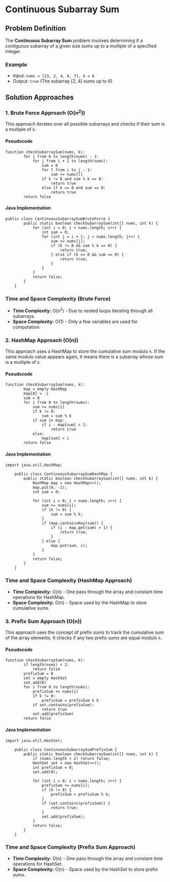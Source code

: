 Continuous Subarray Sum
=======================

Problem Definition
------------------

The **Continuous Subarray Sum** problem involves determining if a contiguous subarray of a given size sums up to a multiple of a specified integer.

### Example

*   Input: `nums = [23, 2, 4, 6, 7], k = 6`
*   Output: `true` (The subarray \[2, 4\] sums up to 6)

Solution Approaches
-------------------

### 1\. Brute Force Approach (O(n<sup>2</sup>))

This approach iterates over all possible subarrays and checks if their sum is a multiple of `k`.

#### Pseudocode

    function checkSubarraySum(nums, k):
            for i from 0 to length(nums) - 1:
                for j from i + 1 to length(nums):
                    sum = 0
                    for l from i to j - 1:
                        sum += nums[l]
                    if k != 0 and sum % k == 0:
                        return true
                    else if k == 0 and sum == 0:
                        return true
            return false
        

#### Java Implementation

    public class ContinuousSubarraySumBruteForce {
            public static boolean checkSubarraySum(int[] nums, int k) {
                for (int i = 0; i < nums.length; i++) {
                    int sum = 0;
                    for (int j = i + 1; j < nums.length; j++) {
                        sum += nums[j];
                        if (k != 0 && sum % k == 0) {
                            return true;
                        } else if (k == 0 && sum == 0) {
                            return true;
                        }
                    }
                }
                return false;
            }
        }
        

### Time and Space Complexity (Brute Force)

*   **Time Complexity:** O(n<sup>2</sup>) - Due to nested loops iterating through all subarrays.
*   **Space Complexity:** O(1) - Only a few variables are used for computation.

### 2\. HashMap Approach (O(n))

This approach uses a HashMap to store the cumulative sum modulo `k`. If the same modulo value appears again, it means there is a subarray whose sum is a multiple of `k`.

#### Pseudocode

    function checkSubarraySum(nums, k):
            map = empty HashMap
            map[0] = -1
            sum = 0
            for i from 0 to length(nums):
                sum += nums[i]
                if k != 0:
                    sum = sum % k
                if sum in map:
                    if i - map[sum] > 1:
                        return true
                else:
                    map[sum] = i
            return false
        

#### Java Implementation

    import java.util.HashMap;
    
        public class ContinuousSubarraySumHashMap {
            public static boolean checkSubarraySum(int[] nums, int k) {
                HashMap map = new HashMap<>();
                map.put(0, -1);
                int sum = 0;
                
                for (int i = 0; i < nums.length; i++) {
                    sum += nums[i];
                    if (k != 0) {
                        sum = sum % k;
                    }
                    if (map.containsKey(sum)) {
                        if (i - map.get(sum) > 1) {
                            return true;
                        }
                    } else {
                        map.put(sum, i);
                    }
                }
                return false;
            }
        }
        

### Time and Space Complexity (HashMap Approach)

*   **Time Complexity:** O(n) - One pass through the array and constant time operations for HashMap.
*   **Space Complexity:** O(n) - Space used by the HashMap to store cumulative sums.

### 3\. Prefix Sum Approach (O(n))

This approach uses the concept of prefix sums to track the cumulative sum of the array elements. It checks if any two prefix sums are equal modulo `k`.

#### Pseudocode

    function checkSubarraySum(nums, k):
            if length(nums) < 2:
                return false
            prefixSum = 0
            set = empty HashSet
            set.add(0)
            for i from 0 to length(nums):
                prefixSum += nums[i]
                if k != 0:
                    prefixSum = prefixSum % k
                if set.contains(prefixSum):
                    return true
                set.add(prefixSum)
            return false
        

#### Java Implementation

    import java.util.HashSet;
    
        public class ContinuousSubarraySumPrefixSum {
            public static boolean checkSubarraySum(int[] nums, int k) {
                if (nums.length < 2) return false;
                HashSet set = new HashSet<>();
                int prefixSum = 0;
                set.add(0);
                
                for (int i = 0; i < nums.length; i++) {
                    prefixSum += nums[i];
                    if (k != 0) {
                        prefixSum = prefixSum % k;
                    }
                    if (set.contains(prefixSum)) {
                        return true;
                    }
                    set.add(prefixSum);
                }
                return false;
            }
        }
        

### Time and Space Complexity (Prefix Sum Approach)

*   **Time Complexity:** O(n) - One pass through the array and constant time operations for HashSet.
*   **Space Complexity:** O(n) - Space used by the HashSet to store prefix sums.